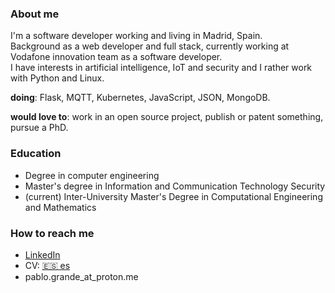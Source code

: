 ### About me

<!--
**pablorgr/pablorgr** is a ✨ _special_ ✨ repository because its `README.md` (this file) appears on your GitHub profile.

Here are some ideas to get you started:

- 🔭 I’Master's degree in Information and Communication Technology Security. _Open University of Catalonia_...
- 🌱 I’m currently learning ...
- 👯 I’m looking to collaborate on ...
- 🤔 I’m looking for help with ...
- 💬 Ask me about ...
- 📫 How to reach me: ...
- 😄 Pronouns: ...
- ⚡ Fun fact: ...
-->
I'm a software developer working and living in Madrid, Spain.  
Background as a web developer and full stack, currently working at Vodafone innovation team as a software developer.   
I have interests in artificial intelligence, IoT and security and I rather work with Python and Linux.

__doing__: Flask, MQTT, Kubernetes, JavaScript, JSON, MongoDB.   

__would love to__: work in an open source project, publish or patent something, pursue a PhD.


### Education
* Degree in computer engineering
* Master's degree in Information and Communication Technology Security
* (current) Inter-University Master's Degree in Computational Engineering and Mathematics 

### How to reach me
* [LinkedIn](https://www.linkedin.com/in/pablorgrande/)
* CV: [:es: es](https://github.com/pablo-grande/pablo-grande/raw/CV/cv_es.pdf)
* pablo.grande_at_proton.me

